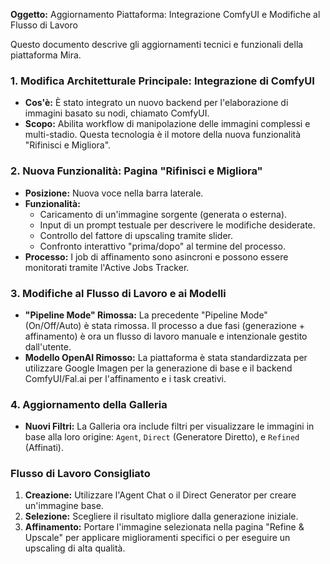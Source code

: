 **Oggetto:** Aggiornamento Piattaforma: Integrazione ComfyUI e Modifiche al Flusso di Lavoro

Questo documento descrive gli aggiornamenti tecnici e funzionali della piattaforma Mira.

### 1. Modifica Architetturale Principale: Integrazione di ComfyUI

-   **Cos'è:** È stato integrato un nuovo backend per l'elaborazione di immagini basato su nodi, chiamato ComfyUI.
-   **Scopo:** Abilita workflow di manipolazione delle immagini complessi e multi-stadio. Questa tecnologia è il motore della nuova funzionalità "Rifinisci e Migliora".

### 2. Nuova Funzionalità: Pagina "Rifinisci e Migliora"

-   **Posizione:** Nuova voce nella barra laterale.
-   **Funzionalità:**
    -   Caricamento di un'immagine sorgente (generata o esterna).
    -   Input di un prompt testuale per descrivere le modifiche desiderate.
    -   Controllo del fattore di upscaling tramite slider.
    -   Confronto interattivo "prima/dopo" al termine del processo.
-   **Processo:** I job di affinamento sono asincroni e possono essere monitorati tramite l'Active Jobs Tracker.

### 3. Modifiche al Flusso di Lavoro e ai Modelli

-   **"Pipeline Mode" Rimossa:** La precedente "Pipeline Mode" (On/Off/Auto) è stata rimossa. Il processo a due fasi (generazione + affinamento) è ora un flusso di lavoro manuale e intenzionale gestito dall'utente.
-   **Modello OpenAI Rimosso:** La piattaforma è stata standardizzata per utilizzare Google Imagen per la generazione di base e il backend ComfyUI/Fal.ai per l'affinamento e i task creativi.

### 4. Aggiornamento della Galleria

-   **Nuovi Filtri:** La Galleria ora include filtri per visualizzare le immagini in base alla loro origine: `Agent`, `Direct` (Generatore Diretto), e `Refined` (Affinati).

### Flusso di Lavoro Consigliato

1.  **Creazione:** Utilizzare l'Agent Chat o il Direct Generator per creare un'immagine base.
2.  **Selezione:** Scegliere il risultato migliore dalla generazione iniziale.
3.  **Affinamento:** Portare l'immagine selezionata nella pagina "Refine & Upscale" per applicare miglioramenti specifici o per eseguire un upscaling di alta qualità.